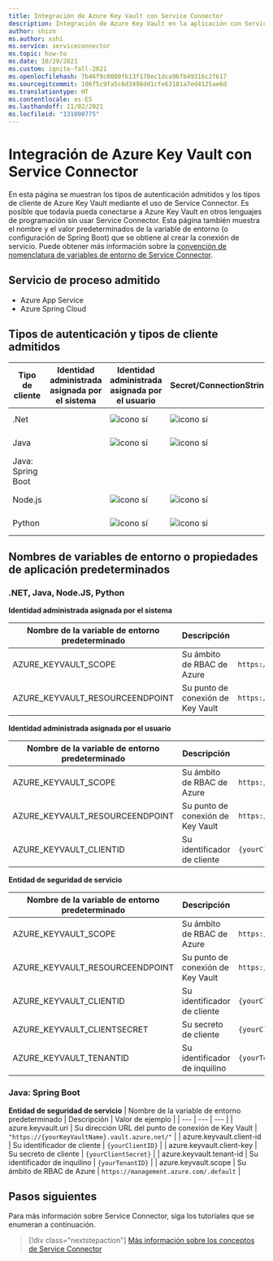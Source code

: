 ```yaml
---
title: Integración de Azure Key Vault con Service Connector
description: Integración de Azure Key Vault en la aplicación con Service Connector
author: shizn
ms.author: xshi
ms.service: serviceconnector
ms.topic: how-to
ms.date: 10/29/2021
ms.custom: ignite-fall-2021
ms.openlocfilehash: 7b46f9c0080fb13f178ec1dca96fb49316c2f617
ms.sourcegitcommit: 106f5c9fa5c6d3498dd1cfe63181a7ed4125ae6d
ms.translationtype: HT
ms.contentlocale: es-ES
ms.lasthandoff: 11/02/2021
ms.locfileid: "131090775"
---
```

# <a name="integrate-azure-key-vault-with-service-connector"></a>Integración de Azure Key Vault con Service Connector

En esta página se muestran los tipos de autenticación admitidos y los tipos de cliente de Azure Key Vault mediante el uso de Service Connector. Es posible que todavía pueda conectarse a Azure Key Vault en otros lenguajes de programación sin usar Service Connector. Esta página también muestra el nombre y el valor predeterminados de la variable de entorno (o configuración de Spring Boot) que se obtiene al crear la conexión de servicio. Puede obtener más información sobre la [convención de nomenclatura de variables de entorno de Service Connector](concept-service-connector-internals.md).

## <a name="supported-compute-service"></a>Servicio de proceso admitido

- Azure App Service
- Azure Spring Cloud

## <a name="supported-authentication-types-and-client-types"></a>Tipos de autenticación y tipos de cliente admitidos

| Tipo de cliente | Identidad administrada asignada por el sistema | Identidad administrada asignada por el usuario | Secret/ConnectionString | Entidad de servicio |
| --- | --- | --- | --- | --- |
| .Net | | ![icono sí](./media/green-check.png) | ![icono sí](./media/green-check.png) | ![icono sí](./media/green-check.png) |
| Java | | ![icono sí](./media/green-check.png) | ![icono sí](./media/green-check.png) | ![icono sí](./media/green-check.png) |
| Java: Spring Boot | | | | ![icono sí](./media/green-check.png) |
| Node.js | | ![icono sí](./media/green-check.png) | ![icono sí](./media/green-check.png) | ![icono sí](./media/green-check.png) |
| Python | | ![icono sí](./media/green-check.png) | ![icono sí](./media/green-check.png) | ![icono sí](./media/green-check.png) |

## <a name="default-environment-variable-names-or-application-properties"></a>Nombres de variables de entorno o propiedades de aplicación predeterminados

### <a name="net-java-nodejs-python"></a>.NET, Java, Node.JS, Python

**Identidad administrada asignada por el sistema**

| Nombre de la variable de entorno predeterminado | Descripción | Valor de ejemplo |
| --- | --- | --- |
| AZURE_KEYVAULT_SCOPE | Su ámbito de RBAC de Azure | `https://management.azure.com/.default` |
| AZURE_KEYVAULT_RESOURCEENDPOINT | Su punto de conexión de Key Vault | `https://{yourKeyVault}.vault.azure.net/` |

**Identidad administrada asignada por el usuario**

| Nombre de la variable de entorno predeterminado | Descripción | Valor de ejemplo |
| --- | --- | --- |
| AZURE_KEYVAULT_SCOPE | Su ámbito de RBAC de Azure | `https://management.azure.com/.default` |
| AZURE_KEYVAULT_RESOURCEENDPOINT | Su punto de conexión de Key Vault | `https://{yourKeyVault}.vault.azure.net/` |
| AZURE_KEYVAULT_CLIENTID | Su identificador de cliente | `{yourClientID}` |

**Entidad de seguridad de servicio**

| Nombre de la variable de entorno predeterminado | Descripción | Valor de ejemplo |
| --- | --- | --- |
| AZURE_KEYVAULT_SCOPE | Su ámbito de RBAC de Azure | `https://management.azure.com/.default` |
| AZURE_KEYVAULT_RESOURCEENDPOINT | Su punto de conexión de Key Vault | `https://{yourKeyVault}.vault.azure.net/` |
| AZURE_KEYVAULT_CLIENTID | Su identificador de cliente | `{yourClientID}` |
| AZURE_KEYVAULT_CLIENTSECRET | Su secreto de cliente | `{yourClientSecret}` |
| AZURE_KEYVAULT_TENANTID | Su identificador de inquilino | `{yourTenantID}` |

### <a name="java---spring-boot"></a>Java: Spring Boot

**Entidad de seguridad de servicio**
| Nombre de la variable de entorno predeterminado | Descripción | Valor de ejemplo |
| --- | --- | --- |
| azure.keyvault.uri | Su dirección URL del punto de conexión de Key Vault | `"https://{yourKeyVaultName}.vault.azure.net/"` |
| azure.keyvault.client-id | Su identificador de cliente | `{yourClientID}` |
| azure.keyvault.client-key | Su secreto de cliente | `{yourClientSecret}` |
| azure.keyvault.tenant-id |  Su identificador de inquilino | `{yourTenantID}` |
| azure.keyvault.scope | Su ámbito de RBAC de Azure | `https://management.azure.com/.default` |

## <a name="next-steps"></a>Pasos siguientes

Para más información sobre Service Connector, siga los tutoriales que se enumeran a continuación.

> [!div class="nextstepaction"]
> [Más información sobre los conceptos de Service Connector](./concept-service-connector-internals.md)
